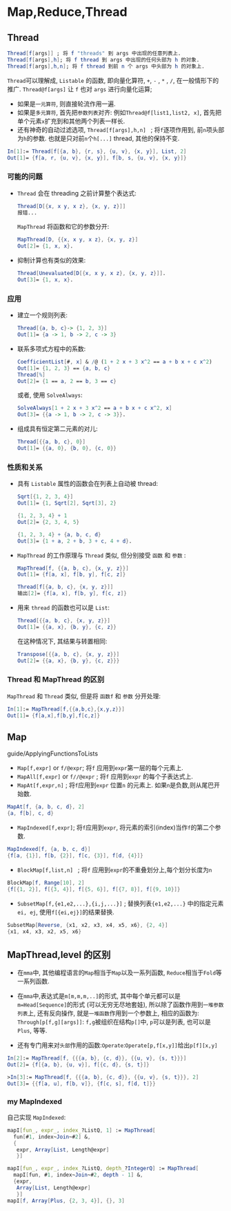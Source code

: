 # Map,Reduce,Thread

## Thread

```mathematica
Thread[f[args]] ; 将 f "threads" 到 args 中出现的任意列表上.
Thread[f[args],h]; 将 f thread 到 args 中出现的任何头部为 h 的对象.
Thread[f[args],h,n]; 将 f thread 到前 n 个 args 中头部为 h 的对象上.
```

`Thread`可以理解成, `Listable` 的函数, 即向量化算符, `+`, `-` , `*` , `/`, 在一般情形下的推广.
`Thread@f[args]` 让 `f` 也对 `args` 进行向量化运算;

+ 如果是`一元算符`, 则直接轮流作用一遍.
+ 如果是`多元算符`, 首先把`参数列表`对齐:
例如`Thread@f[list1,list2, x]`,  首先把单个元素`x`扩充到和其他两个列表一样长.
+ 还有神奇的自动过滤选项, `Thread[f[args],h,n] ` ;
将`f`逐项作用到, 前`n`项头部为`h`的参数. 也就是只对前`n`个`h[...]` thread, 其他的保持不变.

```mathematica
In[1]:= Thread[f[{a, b}, {r, s}, {u, v}, {x, y}], List, 2]
Out[1]= {f[a, r, {u, v}, {x, y}], f[b, s, {u, v}, {x, y}]}
```

### 可能的问题

+ `Thread` 会在 threading 之前计算整个表达式:

    ```mathematica
    Thread[D[{x, x y, x z}, {x, y, z}]]
    报错...
    ```

    `MapThread` 将函数和它的参数分开:

    ```mathematica
    MapThread[D, {{x, x y, x z}, {x, y, z}]
    Out[2]= {1, x, x}.
    ```

+ 抑制计算也有类似的效果:

    ```mathematica
    Thread[Unevaluated[D[{x, x y, x z}, {x, y, z}]].
    Out[3]= {1, x, x}.
    ```

### 应用

+ 建立一个规则列表:

    ```mathematica
    Thread[{a, b, c}-> {1, 2, 3}]
    Out[1]= {a -> 1, b -> 2, c -> 3}
    ```

+ 联系多项式方程中的系数:

    ```mathematica
    CoefficientList[#, x] & /@ (1 + 2 x + 3 x^2 == a + b x + c x^2)
    Out[1]= {1, 2, 3} == {a, b, c}
    Thread[%]
    Out[2]= {1 == a, 2 == b, 3 == c}
    ```

    或者, 使用 `SolveAlways`:

    ```mathematica
    SolveAlways[1 + 2 x + 3 x^2 == a + b x + c x^2, x]
    Out[3]= {{a -> 1, b -> 2, c -> 3}}.
    ```

+ 组成具有恒定第二元素的对儿:

    ```mathematica
    Thread[{{a, b, c}, 0}]
    Out[1]= {{a, 0}, {b, 0}, {c, 0}}
    ```

### 性质和关系

+ 具有 `Listable` 属性的函数会在列表上自动被 thread:

    ```mathematica
    Sqrt[{1, 2, 3, 4}]
    Out[1]= {1, Sqrt[2], Sqrt[3], 2}

    {1, 2, 3, 4} + 1
    Out[2]= {2, 3, 4, 5}

    {1, 2, 3, 4} + {a, b, c, d}
    Out[3]= {1 + a, 2 + b, 3 + c, 4 + d}.
    ```

+ `MapThread` 的工作原理与 `Thread` 类似, 但分别接受 `函数` 和 `参数` :

    ```mathematica
    MapThread[f, {{a, b, c}, {x, y, z}}]
    Out[1]= {f[a, x], f[b, y], f[c, z]}

    Thread[f[{a, b, c}, {x, y, z}]]
    输出[2]= {f[a, x], f[b, y], f[c, z]}
    ```

+ 用来 `thread` 的函数也可以是 `List`:

    ```mathematica
    Thread[{{a, b, c}, {x, y, z}}]
    Out[1]= {{a, x}, {b, y}, {c, z}}
    ```

    在这种情况下, 其结果与转置相同:

    ```mathematica
    Transpose[{{a, b, c}, {x, y, z}}]
    Out[2]= {{a, x}, {b, y}, {c, z}}}
    ```

### Thread 和 MapThread 的区别

`MapThread` 和 `Thread` 类似, 但是将 `函数f` 和 `参数` 分开处理:

```mathematica
In[1]:= MapThread[f,{{a,b,c},{x,y,z}}]
Out[1]= {f[a,x],f[b,y],f[c,z]}
```

## Map

guide/ApplyingFunctionsToLists

+ `Map[f,expr]` or `f/@expr`;  将`f` 应用到`expr`第一层的每个元素上.
+ `MapAll[f,expr]` or `f//@expr` ; 将`f` 应用到`expr` 的每个子表达式上.
+ `MapAt[f,expr,n]` ; 将`f`应用到`expr` 位置`n` 的元素上. 如果`n`是负数,则从尾巴开始数.

```mathematica
MapAt[f, {a, b, c, d}, 2]
{a, f[b], c, d}
```

+ `MapIndexed[f,expr]`; 将`f`应用到`expr`, 将元素的索引(index)当作`f`的第二个参数.

```mathematica
MapIndexed[f, {a, b, c, d}]
{f[a, {1}], f[b, {2}], f[c, {3}], f[d, {4}]}
```

+ `BlockMap[f,list,n] ` ; 将`f` 应用到`expr`的不重叠划分上,每个划分长度为`n`

```mathematica
BlockMap[f, Range[10], 2]
{f[{1, 2}], f[{3, 4}], f[{5, 6}], f[{7, 8}], f[{9, 10}]}
```

+ `SubsetMap[f,{e1,e2,...},{i,j,...}]` ;  替换列表`{e1,e2,...}` 中的指定元素 `ei, ej`, 使用`f[{ei,ej}]`的结果替换.

```mathematica
SubsetMap[Reverse, {x1, x2, x3, x4, x5, x6}, {2, 4}]
{x1, x4, x3, x2, x5, x6}
```

## MapThread,level 的区别

+ 在`mma`中, 其他编程语言的`Map`相当于`Map`以及一系列函数, `Reduce`相当于`Fold`等一系列函数.

+ 在`mma`中,表达式是`m[m,m,m,..]`的形式, 其中每个单元都可以是`m=Head[Sequence]`的形式 (可以无穷无尽地套娃),
所以除了函数作用到`一堆参数列表`上, 还有反向操作, 就是`一堆函数`作用到一个参数上, 相应的函数为:
`Through[p[f,g][args]]`: `f,g`被组织在结构`p[]`中, `p`可以是列表, 也可以是`Plus`, 等等.

+ 还有专门用来对`头部`作用的函数:`Operate`:`Operate[p,f[x,y]]`给出`p[f][x,y]`

```mathematica
In[2]:= MapThread[f, {{{a, b}, {c, d}}, {{u, v}, {s, t}}}]
Out[2]= {f[{a, b}, {u, v}], f[{c, d}, {s, t}]}
```

```mathematica
>In[3]:= MapThread[f, {{{a, b}, {c, d}}, {{u, v}, {s, t}}}, 2]
Out[3]= {{f[a, u], f[b, v]}, {f[c, s], f[d, t]}}
```

### my MapIndexed

自己实现 `MapIndexed`:

```mathematica
mapI[fun_, expr_, index_?ListQ, 1] := MapThread[
  fun[#1, index~Join~#2] &,
  {
   expr, Array[List, Length@expr]
   }]

mapI[fun_, expr_, index_?ListQ, depth_?IntegerQ] := MapThread[
  mapI[fun, #1, index~Join~#2, depth - 1] &,
  {expr,
   Array[List, Length@expr]
   }]
mapI[f, Array[Plus, {2, 3, 4}], {}, 3]
```
